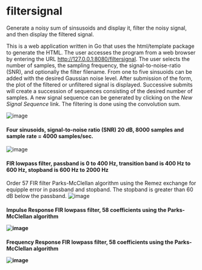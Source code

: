 # filtersignal
Generate a noisy sum of sinsusoids and display it, filter the noisy signal, and then display the filtered signal.

This is a web application written in Go that uses the html/template package to generate the HTML.  The user accesses
the program from a web browser by entering the URL http://127.0.0.1:8080/filtersignal.  The user selects the number of 
samples, the sampling frequency, the signal-to-noise-ratio (SNR), and optionally the filter filename.  From one to five
sinsuoids can be added with the desired Gaussian noise level.  After submission of the form, the plot of the filtered or 
unfiltered signal is displayed.  Successive submits will create a succession of sequences consisting of the desired number
of samples.  A new signal sequence can be generated by clicking on the <i>New Signal Sequence</i> link.  The filtering is 
done using the convolution sum.

![image](https://github.com/thomasteplick/filtersignal/assets/117768679/dc066abd-bff4-4be0-a4c4-057d88a714d2)

<h4>Four sinusoids, signal-to-noise ratio (SNR) 20 dB, 8000 samples and sample rate = 4000 samples/sec.</h4>

![image](https://github.com/thomasteplick/filtersignal/assets/117768679/2fe72dd0-500d-4c7a-88e2-1d4275284173)

<h4>FIR lowpass filter, passband is 0 to 400 Hz, transition band is 400 Hz to 600 Hz, stopband is 600 Hz to 2000 Hz</h4>

Order 57 FIR filter Parks-McClellan algorithm using the Remez exchange for equipple error in passband and stopband.
The stopband is greater than 60 dB below the passband.
![image](https://github.com/thomasteplick/filtersignal/assets/117768679/321c8041-0511-455e-bc86-6ba0601b9651)

<h4>Impulse Response FIR lowpass filter, 58 coefficients using the Parks-McClellan algorithm
  
![image](https://github.com/thomasteplick/filtersignal/assets/117768679/5a839f6f-e0f1-45a7-bcfc-261710f484cb)
  
<h4>Frequency Response FIR lowpass filter, 58 coefficients using the Parks-McClellan algorithm

![image](https://github.com/thomasteplick/filtersignal/assets/117768679/71ad7b4b-8fd0-4302-b1e5-ceecd9f847dd)

